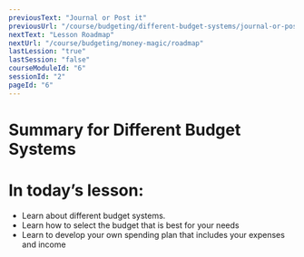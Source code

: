 ```yaml
---
previousText: "Journal or Post it"
previousUrl: "/course/budgeting/different-budget-systems/journal-or-post-it"
nextText: "Lesson Roadmap"
nextUrl: "/course/budgeting/money-magic/roadmap"
lastLession: "true"
lastSession: "false"
courseModuleId: "6"
sessionId: "2"
pageId: "6"
---
```



# Summary for Different Budget Systems
# In today’s lesson: 
- Learn about different budget systems.
- Learn how to select the budget that is best for your needs
- Learn to develop your own spending plan that includes your expenses and income
